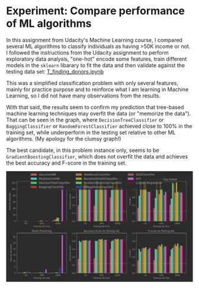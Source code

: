 # Experiment: Compare performance of ML algorithms

In this assignment from Udacity's Machine Learning course, I compared several ML algorithms to classify individuals as having >50K income or not. I followed the instructions from the Udacity assignment to perform exploratory data analysis, "one-hot" encode some features, train different models in the `sklearn` libarary to fit the data and then validate against the testing data set: [T_finding_donors.ipynb](starter%2FT_finding_donors.ipynb)

This was a simplified classification problem with only several features, mainly for practice purpose and to reinforce what I am learning in Machine Learning, so I did not have many observations from the results.

With that said, the results seem to confirm my prediction that tree-based machine learning techniques may overfit the data (or "memorize the data"). That can be seen in the graph, where `DecisionTreeClassifier` or `BaggingClassifier` or `RandomForestClassifier` achieved close to 100% in the training set, while underperform in the testing set relative to other ML algorithms. (My apology for the clumsy graph!)

The best candidate, in this problem instance only, seems to be `GradientBoostingClassifier`, which does not overfit the data and achieves the best accuracy and F-score in the training set.

![comparison_plot.PNG](comparison_plot.PNG)
